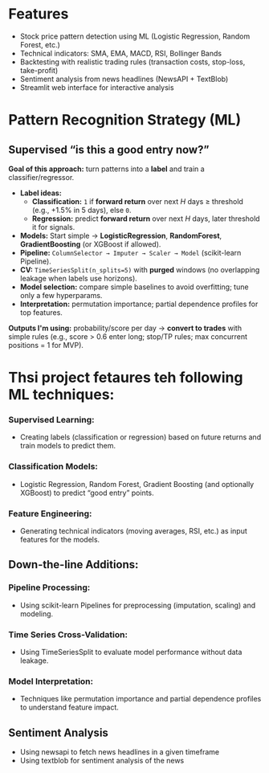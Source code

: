 # Features
- Stock price pattern detection using ML (Logistic Regression, Random Forest, etc.)
- Technical indicators: SMA, EMA, MACD, RSI, Bollinger Bands
- Backtesting with realistic trading rules (transaction costs, stop-loss, take-profit)
- Sentiment analysis from news headlines (NewsAPI + TextBlob)
- Streamlit web interface for interactive analysis

# Pattern Recognition Strategy (ML)
## Supervised “is this a good entry now?”

**Goal of this approach:** turn patterns into a **label** and train a classifier/regressor.

- **Label ideas:**
    - **Classification:** `1` if **forward return** over next *H* days ≥ threshold (e.g., +1.5% in 5 days), else `0`.
    - **Regression:** predict **forward return** over next *H* days, later threshold it for signals.
- **Models:** Start simple → **LogisticRegression**, **RandomForest**, **GradientBoosting** (or XGBoost if allowed).
- **Pipeline:** `ColumnSelector → Imputer → Scaler → Model` (scikit-learn Pipeline).
- **CV:** `TimeSeriesSplit(n_splits=5)` with **purged** windows (no overlapping leakage when labels use horizons).
- **Model selection:** compare simple baselines to avoid overfitting; tune only a few hyperparams.
- **Interpretation:** permutation importance; partial dependence profiles for top features.

**Outputs I'm using:** probability/score per day → **convert to trades** with simple rules (e.g., score > 0.6 enter long; stop/TP rules; max concurrent positions = 1 for MVP).


# Thsi project fetaures teh following ML techniques:

### Supervised Learning:
- Creating labels (classification or regression) based on future returns and train models to predict them.

### Classification Models:

- Logistic Regression, Random Forest, Gradient Boosting (and optionally XGBoost) to predict “good entry” points.

### Feature Engineering:

- Generating technical indicators (moving averages, RSI, etc.) as input features for the models.

## Down-the-line Additions:
### Pipeline Processing:

- Using scikit-learn Pipelines for preprocessing (imputation, scaling) and modeling.

### Time Series Cross-Validation:

- Using TimeSeriesSplit to evaluate model performance without data leakage.

### Model Interpretation:

- Techniques like permutation importance and partial dependence profiles to understand feature impact.


## Sentiment Analysis
- Using newsapi to fetch news headlines in a given timeframe
- Using textblob for sentiment analysis of the news